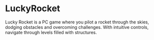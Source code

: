 # LuckyRocket
Lucky Rocket is a PC game where you pilot a rocket through the skies, dodging obstacles and overcoming challenges. With intuitive controls, navigate through levels filled with structures.
